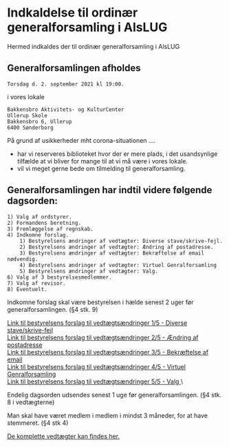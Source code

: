 <!-- send-mail 2021-08-01 -->

# Indkaldelse til ordinær generalforsamling i AlsLUG

Hermed indkaldes der til ordinær generalforsamling i AlsLUG

## Generalforsamlingen afholdes
    Torsdag d. 2. september 2021 kl 19:00.

i vores lokale

    Bakkensbro Aktivitets- og KulturCenter
    Ullerup Skole
    Bakkensbro 6, Ullerup
    6400 Sønderborg

På grund af usikkerheder mht corona-situationen ....

* har vi reserveres biblioteket hvor der er mere plads, i det usandsynlige tilfælde at vi bliver for mange til at vi må være i vores lokale.
* vil vi meget gerne bede om tilmelding til generalforsamling.


## Generalforsamlingen har indtil videre følgende dagsorden:

    1) Valg af ordstyrer.
    2) Formandens beretning.
    3) Fremlæggelse af regnskab.
    4) Indkomne forslag.
        1) Bestyrelsens ændringer af vedtægter: Diverse stave/skrive-fejl.
        2) Bestyrelsens ændringer af vedtægter: Ændring af postadresse.
        3) Bestyrelsens ændringer af vedtægter: Bekræftelse af email nødvendig.
        4) Bestyrelsens ændringer af vedtægter: Virtuel Genralforsamling
        5) Bestyrelsens ændringer af vedtægter: Valg.
    6) Valg af 3 bestyrelsesmedlemmer.
    7) Valg af revisor.
    8) Eventuelt.

Indkomne forslag skal være bestyrelsen i hælde senest 2 uger før generalforsamlingen. (§4 stk. 9)

[Link til bestyrelsens forslag til vedtægtsændringer 1/5 - Diverse stave/skrive-fejl ](http://gf21-vedtaegt-01-stavefejl.github.alslug.dk/om/vedtaegter.md)\
[Link til bestyrelsens forslag til vedtægtsændringer 2/5 - Ændring af postadresse    ](http://gf21-vedtaegt-02-adresse.github.alslug.dk/om/vedtaegter.md)\
[Link til bestyrelsens forslag til vedtægtsændringer 3/5 - Bekræftelse af email      ](http://gf21-vedtaegt-03-confirm-email.github.alslug.dk/om/vedtaegter.md)\
[Link til bestyrelsens forslag til vedtægtsændringer 4/5 - Virtuel Genralforsamling  ](http://gf21-vedtaegt-04-virtuel-gf.github.alslug.dk/om/vedtaegter.md)\
[Link til bestyrelsens forslag til vedtægtsændringer 5/5 - Valg                      ](http://gf21-vedtaegt-05-valg.github.alslug.dk/om/vedtaegter.md)\


Endelig dagsorden udsendes senest 1 uge før generalforsamlingen. (§4 stk. 8 i vedtægterne)

Man skal have været medlem i medlem i mindst 3 måneder, for at have stemmeret. (§4 stk 4)

[De komplette vedtægter kan findes her.](http://alslug.dk/om/vedtaegter.md)
